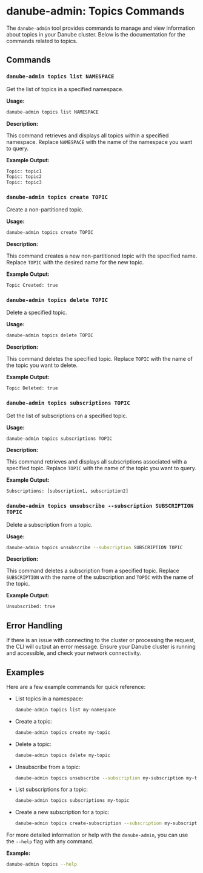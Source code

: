 # danube-admin: Topics Commands

The `danube-admin` tool provides commands to manage and view information about topics in your Danube cluster. Below is the documentation for the commands related to topics.

## Commands

### `danube-admin topics list NAMESPACE`

Get the list of topics in a specified namespace.

**Usage:**

```sh
danube-admin topics list NAMESPACE
```

**Description:**

This command retrieves and displays all topics within a specified namespace. Replace `NAMESPACE` with the name of the namespace you want to query.

**Example Output:**

```sh
Topic: topic1
Topic: topic2
Topic: topic3
```

### `danube-admin topics create TOPIC`

Create a non-partitioned topic.

**Usage:**

```sh
danube-admin topics create TOPIC
```

**Description:**

This command creates a new non-partitioned topic with the specified name. Replace `TOPIC` with the desired name for the new topic.

**Example Output:**

```sh
Topic Created: true
```

### `danube-admin topics delete TOPIC`

Delete a specified topic.

**Usage:**

```sh
danube-admin topics delete TOPIC
```

**Description:**

This command deletes the specified topic. Replace `TOPIC` with the name of the topic you want to delete.

**Example Output:**

```sh
Topic Deleted: true
```

### `danube-admin topics subscriptions TOPIC`

Get the list of subscriptions on a specified topic.

**Usage:**

```sh
danube-admin topics subscriptions TOPIC
```

**Description:**

This command retrieves and displays all subscriptions associated with a specified topic. Replace `TOPIC` with the name of the topic you want to query.

**Example Output:**

```sh
Subscriptions: [subscription1, subscription2]
```

### `danube-admin topics unsubscribe --subscription SUBSCRIPTION TOPIC`

Delete a subscription from a topic.

**Usage:**

```sh
danube-admin topics unsubscribe --subscription SUBSCRIPTION TOPIC
```

**Description:**

This command deletes a subscription from a specified topic. Replace `SUBSCRIPTION` with the name of the subscription and `TOPIC` with the name of the topic.

**Example Output:**

```sh
Unsubscribed: true
```

## Error Handling

If there is an issue with connecting to the cluster or processing the request, the CLI will output an error message. Ensure your Danube cluster is running and accessible, and check your network connectivity.

## Examples

Here are a few example commands for quick reference:

- List topics in a namespace:

  ```sh
  danube-admin topics list my-namespace
  ```

- Create a topic:

  ```sh
  danube-admin topics create my-topic
  ```

- Delete a topic:

  ```sh
  danube-admin topics delete my-topic
  ```

- Unsubscribe from a topic:

  ```sh
  danube-admin topics unsubscribe --subscription my-subscription my-topic
  ```

- List subscriptions for a topic:

  ```sh
  danube-admin topics subscriptions my-topic
  ```

- Create a new subscription for a topic:

  ```sh
  danube-admin topics create-subscription --subscription my-subscription my-topic
  ```

For more detailed information or help with the `danube-admin`, you can use the `--help` flag with any command.

**Example:**

```sh
danube-admin topics --help
```
